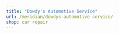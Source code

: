 ```yaml
---
title: "Dowdy's Automotive Service"
url: /meridian/dowdys-automotive-service/
shop: car repair
---
```

